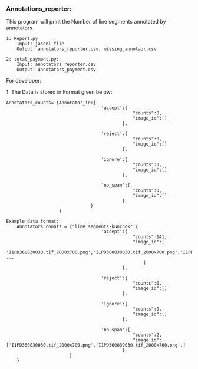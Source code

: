 ### Annotations_reporter:

This program will print the Number of line segments annotated by annotators

    1: Report.py
        Input: jasonl file
        Output: annotators_reporter.csv, missing_annotaor.csv

    2: total_payment.py:
        Input: annotators_reporter.csv
        Output: annotators_payment.csv




For developer:

1: The Data is stored in Format given below:

    Annotators_counts= {Annotator_id:{
                                        'accept':{
                                                    "counts":0,
                                                    "image_id":[]
                                                },

                                        'reject':{
                                                    "counts":0,
                                                    "image_id":[]
                                                },

                                        'ignore':{  
                                                    "counts":0,
                                                    "image_id":[]
                                                },

                                        'no_span':{ 
                                                    "counts":0,
                                                    "image_id":[]
                                                } 
                                    }
                        }
    
    Example data format:
        Annotators_counts = {"line_segments-kunchok":{
                                        'accept':{
                                                    "counts":141,
                                                    "image_id":[
                                                        'I1PD360830030.tif_2000x700.png','I1PD360830030.tif_2000x700.png','I1PD360830030.tif_2000x700.png','I1PD360830030.tif_2000x700.png','I1PD360830030.tif_2000x700.png','I1PD360830030.tif_2000x700.png','I1PD360830030.tif_2000x700.png','I1PD360830030.tif_2000x700.png','I1PD360830030.tif_2000x700.png', ...
                                                        ]
                                                },

                                        'reject':{
                                                    "counts":0,
                                                    "image_id":[]
                                                },

                                        'ignore':{  
                                                    "counts":0,
                                                    "image_id":[]
                                                },

                                        'no_span':{ 
                                                    "counts":2,
                                                    "image_id":['I1PD360830030.tif_2000x700.png','I1PD360830030.tif_2000x700.png',]
                                                } 
                            }
        }

